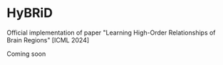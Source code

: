 # HyBRiD
Official implementation of paper "Learning High-Order Relationships of Brain Regions" [ICML 2024]

Coming soon

